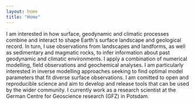 ```yaml
---
layout: home
title: "Home"
---
```


I am interested in how surface, geodynamic and climatic processes combine and interact to shape Earth's surface landscape and geological record. In turn, I use observations from landscapes and landforms, as well as sedimentary and magmatic rocks, to infer information about past geodynamic and climatic environments. I apply a combination of numerical modelling, field observations and geochemical analyses. I am particularly interested in inverse modelling approaches seeking to find optimal model parameters that fit diverse surface observations. I am comitted to open and reproducible science and aim to develop and release tools that can be used by the wider community. I currently work as a research scientist at the German Centre for Geoscience research (GFZ) in Potsdam. 
